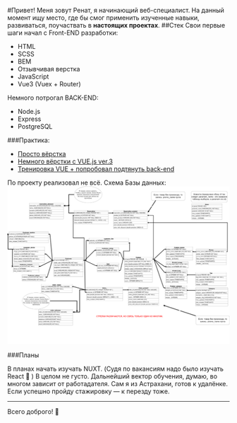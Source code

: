 #Привет!
Меня зовут Ренат, я начинающий веб-специалист. На данный момент ищу место, где бы смог применить изученные навыки, развиваться, поучаствать в __настоящих проектах__.
##Стек
Свои первые шаги начал с Front-END разработки:

* HTML
* SCSS
* BEM
* Отзывчивая верстка
* JavaScript
* Vue3 (Vuex + Router)


Немного потрогал BACK-END:

* Node.js
* Express
* PostgreSQL

###Практика: 

* [Просто вёрстка](https://rti30.github.io/cafeOld/)
* [Немного вёрстки c VUE.js ver.3](https://rti30.github.io/knife-demo/)
* [Тренировка VUE + попробовал подтянуть back-end](https://flowerfront.herokuapp.com/)

По проекту реализовал не всё. Схема Базы данных:
![](Диаграмма.png)

###Планы

В планах начать изучать NUXT. (Судя по вакансиям надо было изучать React 🌝 ) В целом не густо. Дальнейший вектор обучения, думаю, во многом зависит от работадателя.
Сам я из Астрахани, готов к удалёнке. Если успешно пройду стажировку — к перезду тоже.

---
Всего доброго! 👋
